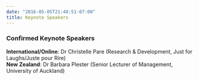 ```yaml
---
date: "2016-05-05T21:48:51-07:00"
title: Keynote Speakers
---
```



### Confirmed Keynote Speakers ###
**International/Online**: Dr Christelle Pare (Research & Development, Just for Laughs/Juste pour Rire)  
**New Zealand**: Dr Barbara Plester (Senior Lecturer of Management, University of Auckland)

